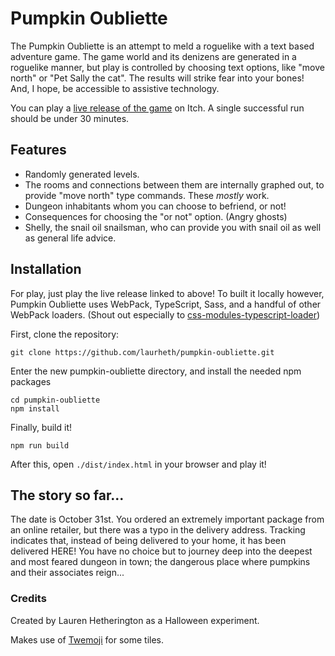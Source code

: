 # Pumpkin Oubliette

The Pumpkin Oubliette is an attempt to meld a roguelike with a text based adventure game. The game world and its denizens are generated in a roguelike manner, but play is controlled by choosing text options, like "move north" or "Pet Sally the cat". The results will strike fear into your bones! And, I hope, be accessible to assistive technology.

You can play a [live release of the game](https://laurheth.itch.io/the-pumpkin-oubliette) on Itch. A single successful run should be under 30 minutes.

## Features

- Randomly generated levels.
- The rooms and connections between them are internally graphed out, to provide "move north" type commands. These _mostly_ work.
- Dungeon inhabitants whom you can choose to befriend, or not!
- Consequences for choosing the "or not" option. (Angry ghosts)
- Shelly, the snail oil snailsman, who can provide you with snail oil as well as general life advice.

## Installation

For play, just play the live release linked to above! To built it locally however, Pumpkin Oubliette uses WebPack, TypeScript, Sass, and a handful of other WebPack loaders. (Shout out especially to [css-modules-typescript-loader](https://www.npmjs.com/package/css-modules-typescript-loader))

First, clone the repository:

```git clone https://github.com/laurheth/pumpkin-oubliette.git```

Enter the new pumpkin-oubliette directory, and install the needed npm packages

```
cd pumpkin-oubliette
npm install
```

Finally, build it!

```
npm run build
```

After this, open ```./dist/index.html``` in your browser and play it!

## The story so far...

The date is October 31st. You ordered an extremely important package from an online retailer, but there was a typo in the delivery address. Tracking indicates that, instead of being delivered to your home, it has been delivered HERE! You have no choice but to journey deep into the deepest and most feared dungeon in town; the dangerous place where pumpkins and their associates reign...

### Credits

Created by Lauren Hetherington as a Halloween experiment.

Makes use of [Twemoji](https://twemoji.twitter.com/) for some tiles.
